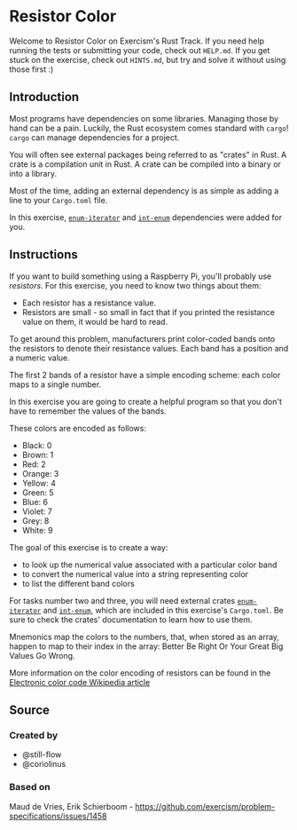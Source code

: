 # Resistor Color

Welcome to Resistor Color on Exercism's Rust Track.
If you need help running the tests or submitting your code, check out `HELP.md`.
If you get stuck on the exercise, check out `HINTS.md`, but try and solve it without using those first :)

## Introduction

Most programs have dependencies on some libraries. Managing those by hand can be a pain. Luckily, the Rust ecosystem comes standard with `cargo`! `cargo` can manage dependencies for a project.

You will often see external packages being referred to as "crates" in Rust. A crate is a compilation unit in Rust. A crate can be compiled into a binary or into a library.

Most of the time, adding an external dependency is as simple as adding a line to your `Cargo.toml` file.

In this exercise, [`enum-iterator`](https://docs.rs/enum-iterator/0.7.0/enum_iterator/) and [`int-enum`](https://docs.rs/int-enum/0.4.0/int_enum/) dependencies were added for you.

## Instructions

If you want to build something using a Raspberry Pi, you'll probably use _resistors_.
For this exercise, you need to know two things about them:

- Each resistor has a resistance value.
- Resistors are small - so small in fact that if you printed the resistance value on them, it would be hard to read.

To get around this problem, manufacturers print color-coded bands onto the resistors to denote their resistance values.
Each band has a position and a numeric value.

The first 2 bands of a resistor have a simple encoding scheme: each color maps to a single number.

In this exercise you are going to create a helpful program so that you don't have to remember the values of the bands.

These colors are encoded as follows:

- Black: 0
- Brown: 1
- Red: 2
- Orange: 3
- Yellow: 4
- Green: 5
- Blue: 6
- Violet: 7
- Grey: 8
- White: 9

The goal of this exercise is to create a way:

- to look up the numerical value associated with a particular color band
- to convert the numerical value into a string representing color
- to list the different band colors

For tasks number two and three, you will need external crates [`enum-iterator`](https://docs.rs/enum-iterator/0.7.0/enum_iterator/) and [`int-enum`](https://docs.rs/int-enum/0.4.0/int_enum/), which are included in this exercise's `Cargo.toml`. Be sure to check the crates' documentation to learn how to use them.

Mnemonics map the colors to the numbers, that, when stored as an array, happen to map to their index in the array: Better Be Right Or Your Great Big Values Go Wrong.

More information on the color encoding of resistors can be found in the [Electronic color code Wikipedia article](https://en.wikipedia.org/wiki/Electronic_color_code)

## Source

### Created by

- @still-flow
- @coriolinus

### Based on

Maud de Vries, Erik Schierboom - <https://github.com/exercism/problem-specifications/issues/1458>
